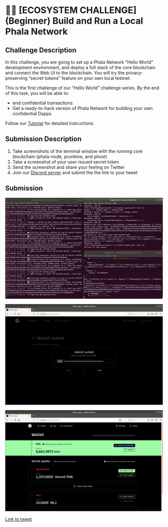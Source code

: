 # 🧑‍💻 [ECOSYSTEM CHALLENGE] (Beginner) Build and Run a Local Phala Network

## Challenge Description

In this challenge, you are going to set up a Phala Network "Hello World" development environment, and deploy a full stack of the core blockchain and connect the Web UI to the blockchain. You will try the privacy-preserving “secret tokens” feature on your own local testnet.

This is the first challenge of our “Hello World” challenge series. By the end of this task, you will be able to:

- end confidential transactions
- Get a ready-to-hack version of Phala Network for building your own confidential Dapps

Follow our [Tutorial](https://wiki.phala.network/en-us/docs/) for detailed instructions.

## Submission Description

1. Take screenshots of the terminal window with the running core blockchain (phala-node, pruntime, and phost)
2. Take a screenshot of your user-issued secret token
3. Send the screenshot and share your feeling on Twitter
4. Join our [Discord server](https://discord.gg/zQKNGv4) and submit the the link to your tweet

## Submission

![terminal windows running phala-node, pruntime, and phost](images/proof-1.png)

![phala ui](images/proof-2.png)

![user-issued secret token](images/proof-3.png)

[Link to tweet](https://twitter.com/martin__jensen/status/1326996059458039809)
